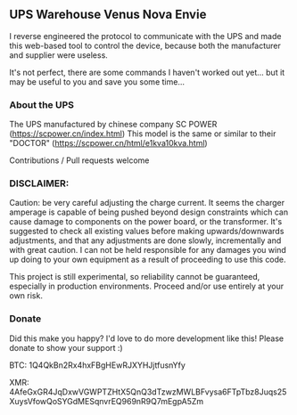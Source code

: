 ## UPS Warehouse Venus Nova Envie

I reverse engineered the protocol to communicate with the UPS and made this web-based tool to control the device, because both the manufacturer and supplier were useless.

It's not perfect, there are some commands I haven't worked out yet... but it may be useful to you and save you some time...

### About the UPS

The UPS manufactured by chinese company SC POWER (https://scpower.cn/index.html)
This model is the same or similar to their "DOCTOR" (https://scpower.cn/html/e1kva10kva.html)

Contributions / Pull requests welcome

### DISCLAIMER:

Caution: be very careful adjusting the charge current. It seems the charger amperage is capable of being pushed beyond design constraints which can cause damage to components on the power board, or the transformer. It's suggested to check all existing values before making upwards/downwards adjustments, and that any adjustments are done slowly, incrementally and with great caution. I can not be held responsible for any damages you wind up doing to your own equipment as a result of proceeding to use this code.

This project is still experimental, so reliability cannot be guaranteed, especially in production environments. Proceed and/or use entirely at your own risk.

### Donate
Did this make you happy? I'd love to do more development like this! Please donate to show your support :)

BTC: 1Q4QkBn2Rx4hxFBgHEwRJXYHJjtfusnYfy

XMR: 4AfeGxGR4JqDxwVGWPTZHtX5QnQ3dTzwzMWLBFvysa6FTpTbz8Juqs25XuysVfowQoSYGdMESqnvrEQ969nR9Q7mEgpA5Zm
